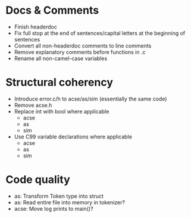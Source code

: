 # Docs & Comments
- Finish headerdoc
- Fix full stop at the end of sentences/capital letters at the beginning of sentences
- Convert all non-headerdoc comments to line comments
- Remove explanatory comments before functions in .c
- Rename all non-camel-case variables

# Structural coherency
- Introduce error.c/h to acse/as/sim (essentially the same code)
- Remove acse.h
- Replace int with bool where applicable
  - acse
  - as
  - sim
- Use C99 variable declarations where applicable
  - acse
  - as
  - sim

# Code quality
- as: Transform Token type into struct
- as: Read entire file into memory in tokenizer?
- acse: Move log prints to main()?
